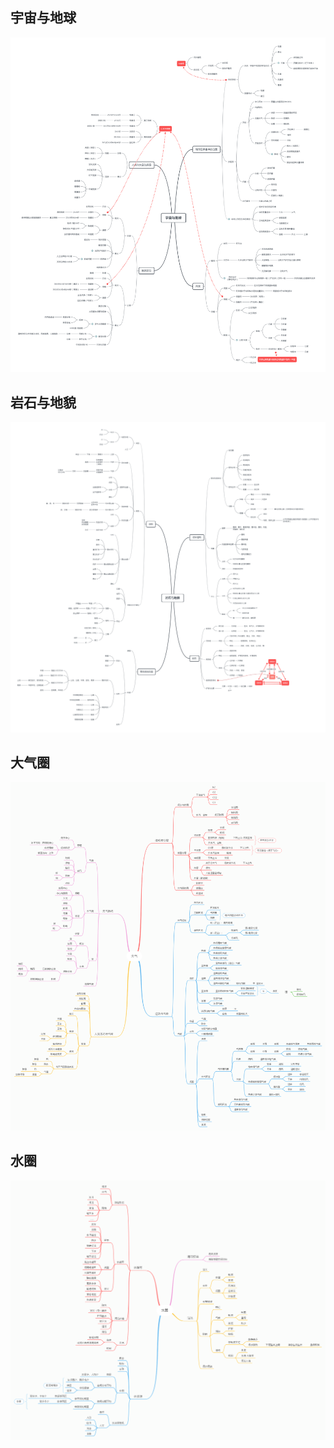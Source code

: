 ## 宇宙与地球

![宇宙与地球](./1宇宙与地球.png)

## 岩石与地貌

![岩石与地貌](./2岩石与地貌.png)

## 大气圈

![大气圈](./3大气圈.png)

## 水圈

![水圈](./4水圈.png)